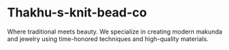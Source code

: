 # Thakhu-s-knit-bead-co
Where traditional meets beauty. We specialize in creating modern makunda and jewelry using time-honored techniques and high-quality materials.
